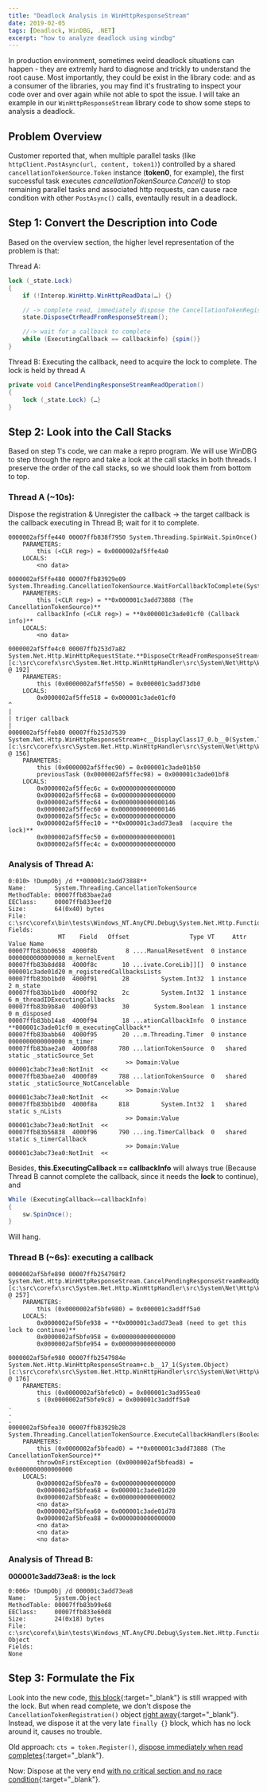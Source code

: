 ```yaml
---
title: "Deadlock Analysis in WinHttpResponseStream"
date: 2019-02-05
tags: [Deadlock, WinDBG, .NET]
excerpt: "how to analyze deadlock using windbg"
---
```


In production environment, sometimes weird deadlock situations can happen - they are extremly hard to diagnose and trickly to understand the root cause. Most importantly, they could be exist in the library code: and as a consumer of the
libraries, you may find it's frustrating to inspect your code over and over again while not able to spot the issue. I will take an example in our `WinHttpResponseStream` library code to show some steps to analysis a deadlock.

## Problem Overview

Customer reported that, when multiple parallel tasks (like `httpClient.PostAsync(url, content, token1)`) controlled by a shared `cancellationTokenSource.Token` instance (**token0**, for example), the first successful task executes _cancellationTokenSource.Cancel()_ to stop remaining parallel tasks and associated http requests, can cause race condition with other `PostAsync()` calls, eventaully result in a deadlock.

## Step 1: Convert the Description into Code

Based on the overview section, the higher level representation of the problem is that:

Thread A:
```c#
lock (_state.Lock)
{
    if (!Interop.WinHttp.WinHttpReadData(…) {}

    // -> complete read, immediately dispose the CancellationTokenRegistration() object:
    state.DisposeCtrReadFromResponseStream();

    //-> wait for a callback to complete
    while (ExecutingCallback == callbackinfo) {spin()}
}
```

Thread B: Executing the callback, need to acquire the lock to complete. The lock is held by thread A
```c#
private void CancelPendingResponseStreamReadOperation()
{
    lock (_state.Lock) {…}
}
```

## Step 2: Look into the Call Stacks

Based on step 1's code, we can make a repro program. We will use WinDBG to step through the repro and take a look at the call stacks in both threads. I preserve the order of the call stacks, so we should look them from bottom to top.

### Thread A (~10s):

Dispose the registration & Unregister the callback -> the target callback is the callback executing in Thread B; wait for it to complete.

```
0000002af5ffe440 00007ffb838f7950 System.Threading.SpinWait.SpinOnce()  
    PARAMETERS:  
        this (<CLR reg>) = 0x0000002af5ffe4a0  
    LOCALS:  
        <no data>  
```

```
0000002af5ffe480 00007ffb83929e09 System.Threading.CancellationTokenSource.WaitForCallbackToComplete(System.Threading.CancellationCallbackInfo)
    PARAMETERS:
        this (<CLR reg>) = **0x000001c3add73888 (The CancellationTokenSource)**
        callbackInfo (<CLR reg>) = **0x000001c3ade01cf0 (Callback info)**
    LOCALS:
        <no data>
```

```
0000002af5ffe4c0 00007ffb253d7a82 System.Net.Http.WinHttpRequestState.**DisposeCtrReadFromResponseStream()** [c:\src\corefx\src\System.Net.Http.WinHttpHandler\src\System\Net\Http\WinHttpRequestState.cs @ 192]
    PARAMETERS:
        this (0x0000002af5ffe550) = 0x000001c3add73db0
    LOCALS:
        0x0000002af5ffe518 = 0x000001c3ade01cf0
^
|
| triger callback
|
0000002af5ffeb80 00007ffb253d7539 System.Net.Http.WinHttpResponseStream+c__DisplayClass17_0.b__0(System.Threading.Tasks.Task`1) [c:\src\corefx\src\System.Net.Http.WinHttpHandler\src\System\Net\Http\WinHttpResponseStream.cs @ 156]
    PARAMETERS:
        this (0x0000002af5ffec90) = 0x000001c3ade01b50
        previousTask (0x0000002af5ffec98) = 0x000001c3ade01bf8
    LOCALS:
        0x0000002af5ffec6c = 0x0000000000000000
        0x0000002af5ffec68 = 0x0000000000000000
        0x0000002af5ffec64 = 0x0000000000000146
        0x0000002af5ffec60 = 0x0000000000000146
        0x0000002af5ffec5c = 0x0000000000000000
        0x0000002af5ffec10 = **0x000001c3add73ea8  (acquire the lock)**
        0x0000002af5ffec50 = 0x0000000000000001
        0x0000002af5ffec4c = 0x0000000000000000
```

### Analysis of Thread A:

```
0:010> !DumpObj /d **000001c3add73888**
Name:        System.Threading.CancellationTokenSource
MethodTable: 00007ffb83bae2a0
EEClass:     00007ffb833eef20
Size:        64(0x40) bytes
File:        c:\src\corefx\bin\tests\Windows_NT.AnyCPU.Debug\System.Net.Http.Functional.Tests\netcoreapp1.0\System.Private.CoreLib.ni.dll
Fields:
              MT    Field   Offset                 Type VT     Attr            Value Name
00007ffb83bb0658  4000f8b        8 ....ManualResetEvent  0 instance 0000000000000000 m_kernelEvent
00007ffb83b8dd88  4000f8c       10 ...ivate.CoreLib]][]  0 instance 000001c3ade01d20 m_registeredCallbacksLists
00007ffb83bb1bd0  4000f91       28         System.Int32  1 instance                2 m_state
00007ffb83bb1bd0  4000f92       2c         System.Int32  1 instance                6 m_threadIDExecutingCallbacks
00007ffb83b9b8a0  4000f93       30       System.Boolean  1 instance                0 m_disposed
00007ffb83bb14a8  4000f94       18 ...ationCallbackInfo  0 instance **000001c3ade01cf0 m_executingCallback**
00007ffb83babb60  4000f95       20 ...m.Threading.Timer  0 instance 0000000000000000 m_timer
00007ffb83bae2a0  4000f88      780 ...lationTokenSource  0   shared           static _staticSource_Set
                                 >> Domain:Value  000001c3abc73ea0:NotInit  <<
00007ffb83bae2a0  4000f89      788 ...lationTokenSource  0   shared           static _staticSource_NotCancelable
                                 >> Domain:Value  000001c3abc73ea0:NotInit  <<
00007ffb83bb1bd0  4000f8a      818         System.Int32  1   shared           static s_nLists
                                 >> Domain:Value  000001c3abc73ea0:NotInit  <<
00007ffb83b56838  4000f96      790 ...ing.TimerCallback  0   shared           static s_timerCallback
                                 >> Domain:Value  000001c3abc73ea0:NotInit  <<
```
 
Besides, **this.ExecutingCallback == callbackInfo** will always true (Because Thread B cannot complete the callback, since it needs the **lock** to continue), and 

```c#
While (ExecutingCallback==callbackInfo)	 
{
    sw.SpinOnce(); 
}
```

Will hang.

### Thread B (~6s): executing a callback

```
0000002af5bfe890 00007ffb254798f2 System.Net.Http.WinHttpResponseStream.CancelPendingResponseStreamReadOperation() [c:\src\corefx\src\System.Net.Http.WinHttpHandler\src\System\Net\Http\WinHttpResponseStream.cs @ 257]
    PARAMETERS:
        this (0x0000002af5bfe980) = 0x000001c3addff5a0
    LOCALS:
        0x0000002af5bfe938 = **0x000001c3add73ea8 (need to get this lock to continue)**
        0x0000002af5bfe958 = 0x0000000000000000
        0x0000002af5bfe954 = 0x0000000000000000
```

```
0000002af5bfe980 00007ffb2547984e System.Net.Http.WinHttpResponseStream+c.b__17_1(System.Object) [c:\src\corefx\src\System.Net.Http.WinHttpHandler\src\System\Net\Http\WinHttpResponseStream.cs @ 176]
    PARAMETERS:
        this (0x0000002af5bfe9c0) = 0x000001c3ad955ea0
        s (0x0000002af5bfe9c8) = 0x000001c3addff5a0
.
.
.
0000002af5bfea30 00007ffb83929b28 System.Threading.CancellationTokenSource.ExecuteCallbackHandlers(Boolean)
    PARAMETERS:
        this (0x0000002af5bfead0) = **0x000001c3add73888 (The CancellationTokenSource)**
        throwOnFirstException (0x0000002af5bfead8) = 0x0000000000000000
    LOCALS:
        0x0000002af5bfea70 = 0x0000000000000000
        0x0000002af5bfea68 = 0x000001c3ade01d20
        0x0000002af5bfea8c = 0x0000000000000002
        <no data>
        0x0000002af5bfea60 = 0x000001c3ade01d78
        0x0000002af5bfea88 = 0x0000000000000000
        <no data>
        <no data>
        <no data>
```

### Analysis of Thread B:

**000001c3add73ea8: is the lock**

```
0:006> !DumpObj /d 000001c3add73ea8
Name:        System.Object
MethodTable: 00007ffb83b99e68
EEClass:     00007ffb833e60d8
Size:        24(0x18) bytes
File:        c:\src\corefx\bin\tests\Windows_NT.AnyCPU.Debug\System.Net.Http.Functional.Tests\netcoreapp1.0\System.Private.CoreLib.ni.dll
Object
Fields:
None
```

## Step 3: Formulate the Fix

Look into the new code, [this block](https://github.com/dotnet/corefx/blob/master/src/System.Net.Http.WinHttpHandler/src/System/Net/Http/WinHttpResponseStream.cs#L229){:target="_blank"}
is still wrapped with the lock. But when read complete, we don't dispose the `CancellationTokenRegistration()` object [right away](https://github.com/dotnet/corefx/commit/48214d726de9e1a150fe5b041832c41655b69815#diff-360813f86b82b20371773665ca498ac4L152){:target="_blank"}. 
Instead, we dispose it at the very late `finally {}` block, which has no lock around it, causes no trouble.
 
Old approach: `cts = token.Register()`, [dispose immediately when read completes](https://github.com/dotnet/corefx/commit/48214d726de9e1a150fe5b041832c41655b69815#diff-3c168e775481d5df21012e1f7377b077L175){:target="_blank"}.
 
Now: Dispose at the very end [with no critical section and no race condition](https://github.com/dotnet/corefx/commit/48214d726de9e1a150fe5b041832c41655b69815#diff-3c168e775481d5df21012e1f7377b077R238){:target="_blank"}.
